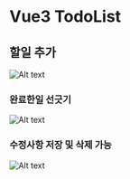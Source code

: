 # Vue3 TodoList

## 할일 추가

![Alt text](../img/1.png)



### 완료한일 선긋기

![Alt text](../img/2.png)


### 수정사항 저장 및 삭제 가능

![Alt text](../img/3.png)


